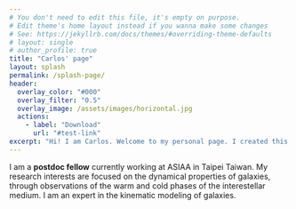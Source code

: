 ```yaml
---
# You don't need to edit this file, it's empty on purpose.
# Edit theme's home layout instead if you wanna make some changes
# See: https://jekyllrb.com/docs/themes/#overriding-theme-defaults
# layout: single
# author_profile: true
title: "Carlos' page"
layout: splash
permalink: /splash-page/
header:
  overlay_color: "#000"
  overlay_filter: "0.5"
  overlay_image: /assets/images/horizontal.jpg
  actions:
    - label: "Download"
      url: "#test-link"
excerpt: "Hi! I am Carlos. Welcome to my personal page. I created this site to post my resume."
---
```



I am a **postdoc fellow** currently working at ASIAA in Taipei Taiwan.
My research interests are focused on the dynamical properties of galaxies,
through observations of the warm and cold phases of the interestellar medium.
I am an expert in the kinematic modeling of galaxies.
